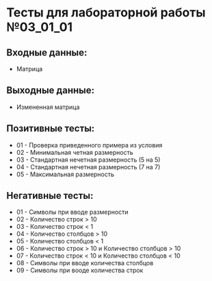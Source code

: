 # Тесты для лабораторной работы №03_01_01

## Входные данные:

- Матрица

## Выходные данные:

- Измененная матрица

## Позитивные тесты:

- 01 - Проверка приведенного примера из условия
- 02 - Минимальная четная размерность
- 03 - Стандартная нечетная размерность (5 на 5)
- 04 - Стандартная нечетная размерность (7 на 7)
- 05 - Максимальная размерность

## Негативные тесты:

- 01 - Символы при вводе размерности
- 02 - Количество строк > 10
- 03 - Количество строк < 1
- 04 - Количество столбцов > 10
- 05 - Количество столбцов < 1
- 06 - Количество строк > 10 и Количество столбцов > 10
- 07 - Количество строк < 10 и Количество столбцов < 10
- 08 - Символы при вводе количества столбцов
- 09 - Символы при вооде количества строк
